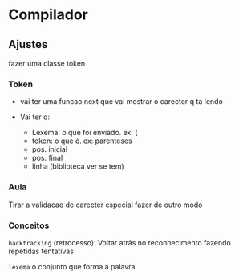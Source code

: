 # Compilador
## Ajustes
fazer uma classe token
### Token
* vai ter uma funcao next que vai mostrar o carecter q ta lendo

* Vai ter o:
  * Lexema: o que foi enviado. ex: (
  * token: o que é. ex: parenteses
  * pos. inicial
  * pos. final
  * linha (biblioteca ver se tem)
  
  
### Aula
Tirar a validacao de carecter especial
fazer de outro modo
  
### Conceitos

`backtracking` (retrocesso): Voltar atrás no reconhecimento fazendo repetidas tentativas

`lexema` o conjunto que forma a palavra